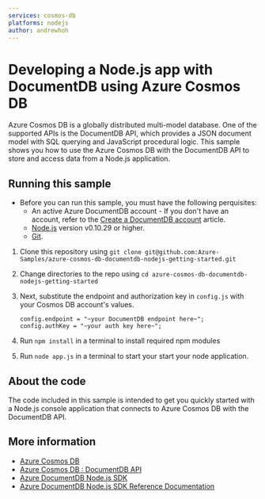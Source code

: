 ```yaml
---
services: cosmos-db
platforms: nodejs
author: andrewhoh
---
```


# Developing a Node.js app with DocumentDB using Azure Cosmos DB
Azure Cosmos DB is a globally distributed multi-model database. One of the supported APIs is the DocumentDB API, which provides a JSON document model with SQL querying and JavaScript procedural logic. This sample shows you how to use the Azure Cosmos DB with the DocumentDB API to store and access data from a Node.js application.

## Running this sample
* Before you can run this sample, you must have the following perquisites:
	* An active Azure DocumentDB account - If you don't have an account, refer to the [Create a DocumentDB account](https://azure.microsoft.com/en-us/documentation/articles/documentdb-create-account/) article.
	* [Node.js](https://nodejs.org/en/) version v0.10.29 or higher.
	* [Git](http://git-scm.com/).


1. Clone this repository using `git clone git@github.com:Azure-Samples/azure-cosmos-db-documentdb-nodejs-getting-started.git`

2. Change directories to the repo using `cd azure-cosmos-db-documentdb-nodejs-getting-started`

3. Next, substitute the endpoint and authorization key in `config.js` with your Cosmos DB account's values.

	```
	config.endpoint = "~your DocumentDB endpoint here~";
	config.authKey = "~your auth key here~";
	```

5. Run `npm install` in a terminal to install required npm modules
 
6. Run `node app.js` in a terminal to start your start your node application.

## About the code
The code included in this sample is intended to get you quickly started with a Node.js console application that connects to Azure Cosmos DB with the DocumentDB API.

## More information

- [Azure Cosmos DB](https://docs.microsoft.com/azure/cosmos-db/introduction)
- [Azure Cosmos DB : DocumentDB API](https://docs.microsoft.com/azure/documentdb/documentdb-introduction)
- [Azure DocumentDB Node.js SDK](https://docs.microsoft.com/azure/documentdb/documentdb-sdk-node)
- [Azure DocumentDB Node.js SDK Reference Documentation](http://azure.github.io/azure-documentdb-node/)
